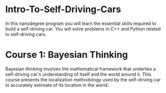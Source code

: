 # Intro-To-Self-Driving-Cars 

In this nanodegree program you will learn the essential skills required to build a self-driving car. You will solve problems in C++ and Python related to self-driving cars. 

# Course 1: Bayesian Thinking

Bayesian thinking involves the mathematical framework that underlies a self-driving car's understanding of itself and the world around it. This course presents the localization methodology used by the self-driving car to accurately estimate of its location in the world. 
